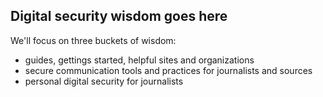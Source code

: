 ## Digital security wisdom goes here 

We'll focus on three buckets of wisdom:

- guides, gettings started, helpful sites and organizations
- secure communication tools and practices for journalists and sources
- personal digital security for journalists
